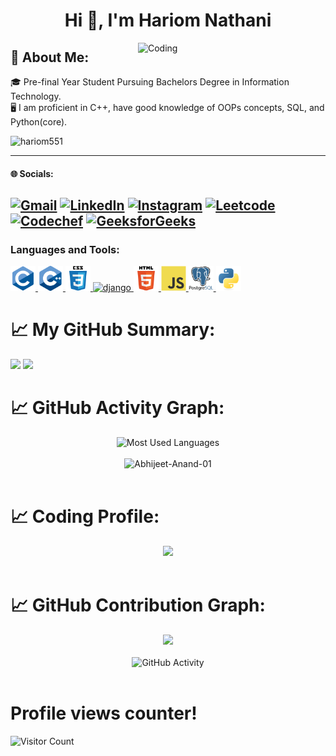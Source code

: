 

<h1 align="center">Hi 👋, I'm Hariom Nathani</h1>
<img align="right" alt="Coding" width="300" src="https://as2.ftcdn.net/v2/jpg/01/35/92/85/1000_F_135928597_xU5EzKq6vpOeXPX5vsbI48zfVVkSRlrF.jpg">


## 💫 About Me:
🎓 Pre-final Year Student Pursuing Bachelors Degree in Information Technology. <br>
🖥  I am proficient in C++, have good knowledge of OOPs concepts, SQL, and Python(core).



<p align="left"> <img src="https://komarev.com/ghpvc/?username=hariom551&label=visitors%20&color=0e75b6&style=flat" alt="hariom551" /> </p>

---
#### 🌐 Socials:

[![Gmail](https://img.shields.io/badge/Gmail-D14836?&logo=gmail&logoColor=white)](mailto:hariomnathani551@gmail.com)
[![LinkedIn](https://img.shields.io/badge/LinkedIn-0077B5?&logo=linkedin&logoColor=white)](https://linkedin.com/in/hariom-nathani-64b8a5202)
[![Instagram](https://img.shields.io/badge/Instagram-E4405F?&logo=instagram&logoColor=white)](https://instagram.com/nathani_hariom)
[![Leetcode](https://img.shields.io/badge/-Leetcode-36454F?&logo=Leetcode&logoColor=white)]([https://www.codechef.com/users/hariom_811](https://www.leetcode.com/hariom_nathani))
[![Codechef](https://img.shields.io/badge/-CodeChef-5B4638?&logo=CodeChef&logoColor=white)](https://www.codechef.com/users/hariom_811)
[![GeeksforGeeks](https://img.shields.io/badge/GeeksforGeeks-008000?&logo=GeeksforGeeks&logoColor=white)](https://auth.geeksforgeeks.org/user/hariomnathani551)
---


<h3 align="left">Languages and Tools:</h3>
<p align="left"> <a href="https://www.cprogramming.com/" target="_blank" rel="noreferrer"> <img src="https://raw.githubusercontent.com/devicons/devicon/master/icons/c/c-original.svg" alt="c" width="40" height="40"/> </a> <a href="https://www.w3schools.com/cpp/" target="_blank" rel="noreferrer"> <img src="https://raw.githubusercontent.com/devicons/devicon/master/icons/cplusplus/cplusplus-original.svg" alt="cplusplus" width="40" height="40"/> </a> <a href="https://www.w3schools.com/css/" target="_blank" rel="noreferrer"> <img src="https://raw.githubusercontent.com/devicons/devicon/master/icons/css3/css3-original-wordmark.svg" alt="css3" width="40" height="40"/> </a> <a href="https://www.djangoproject.com/" target="_blank" rel="noreferrer"> <img src="https://cdn.worldvectorlogo.com/logos/django.svg" alt="django" width="40" height="40"/> </a> <a href="https://www.w3.org/html/" target="_blank" rel="noreferrer"> <img src="https://raw.githubusercontent.com/devicons/devicon/master/icons/html5/html5-original-wordmark.svg" alt="html5" width="40" height="40"/> </a> <a href="https://developer.mozilla.org/en-US/docs/Web/JavaScript" target="_blank" rel="noreferrer"> <img src="https://raw.githubusercontent.com/devicons/devicon/master/icons/javascript/javascript-original.svg" alt="javascript" width="40" height="40"/> </a> <a href="https://www.postgresql.org" target="_blank" rel="noreferrer"> <img src="https://raw.githubusercontent.com/devicons/devicon/master/icons/postgresql/postgresql-original-wordmark.svg" alt="postgresql" width="40" height="40"/> </a> <a href="https://www.python.org" target="_blank" rel="noreferrer"> <img src="https://raw.githubusercontent.com/devicons/devicon/master/icons/python/python-original.svg" alt="python" width="40" height="40"/> </a> </p>

 # 📈 My GitHub Summary:
<p align="center">



![](http://github-profile-summary-cards.vercel.app/api/cards/most-commit-language?username=hariom551&theme=monokai)
![](http://github-profile-summary-cards.vercel.app/api/cards/stats?username=hariom551&theme=monokai)
 </p>


 # 📈 GitHub Activity Graph:
 <p align="center">
<img src = "https://github-readme-stats.vercel.app/api/top-langs/?username=hariom551&show_icons=true&layout=compact&theme=monokai" alt="Most Used Languages"><br><br>
<img src = "https://github-readme-streak-stats.herokuapp.com?user=hariom551&theme=monokai&ring=DD2727&fire=DD2727&dates=DD6227&sideNums=176FC5&sideLabels=1E90FF" alt="Abhijeet-Anand-01" /><br><br>



   # 📈 Coding Profile:
  <p align="center">
<img src="https://leetcard.jacoblin.cool/Hariom_Nathani?theme=dark&font=Poppins&ext=contest"><br><br>
</p>

# 📈 GitHub Contribution Graph:
 <p align="center">
 <img src="https://github-profile-summary-cards.vercel.app/api/cards/profile-details?username=hariom551&theme=monokai"/><br><br>
 <img src = "https://lostgirljourney-on-github.herokuapp.com/graph?username=deepika408&theme=xcode&bg_color=000000&hide_border=true" alt="GitHub Activity" /><br><br>
 </p>

# Profile views counter!

![Visitor Count](https://profile-counter.glitch.me/{hariom551}/count.svg)
<a href="https://icons8.com/icon/40669/c++">


